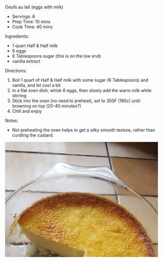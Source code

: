 Oeufs au lait (eggs with milk)

* Servings: 6
* Prep Time: 10 mins
* Cook Time: 40 mins

Ingredients:

* 1 quart Half & Half milk
* 6 eggs
* 6 Tablespoons sugar (this is on the low end)
* vanilla extract

Directions:

1. Boil 1 quart of Half & Half milk with some sugar (6 Tablespoons) and vanilla, and let cool a bit
2. In a flat oven dish, whisk 6 eggs, then slowly add the warm milk while stirring
3. Stick into the oven (no need to preheat), set to 350F (180c) until browning on top (20-40 minutes?)
4. Chill and enjoy

Notes:

* Not preheating the oven helps to get a silky smooth texture, rather than curdling the custard.

![oeufs au lait](./pics/oeufs-au-lait.jpg)
